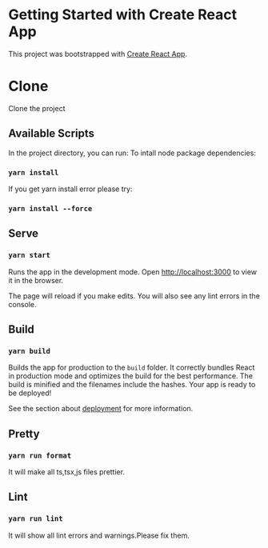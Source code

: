 # Getting Started with Create React App

This project was bootstrapped with [Create React App](https://github.com/facebook/create-react-app).

# Clone

Clone the project

## Available Scripts

In the project directory, you can run:
To intall node package dependencies:

### `yarn install`

If you get yarn install error please try:

### `yarn install --force`

## Serve

### `yarn start`

Runs the app in the development mode.
Open [http://localhost:3000](http://localhost:3000) to view it in the browser.

The page will reload if you make edits.
You will also see any lint errors in the console.

## Build

### `yarn build`

Builds the app for production to the `build` folder.
It correctly bundles React in production mode and optimizes the build for the best performance.
The build is minified and the filenames include the hashes.
Your app is ready to be deployed!

See the section about [deployment](https://facebook.github.io/create-react-app/docs/deployment) for more information.

## Pretty

### `yarn run format`

It will make all ts,tsx,js files prettier.

## Lint

### `yarn run lint`

It will show all lint errors and warnings.Please fix them.

